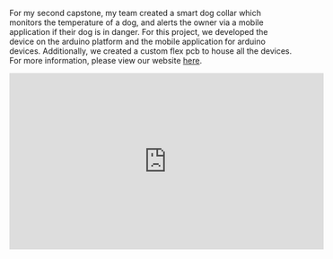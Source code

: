 For my second capstone, my team created a smart dog collar which monitors the temperature of a dog, and alerts the owner via a mobile application if their dog is in danger. For this project, we developed the device on the arduino platform and the mobile application for arduino devices. Additionally, we created a custom flex pcb to house all the devices. For more information, please view our website [here](https://embeddedcapstone22.wordpress.com/).

<iframe width="560" height="315" src="https://www.youtube.com/embed/pB8GoDQ6NFU" title="YouTube video player" frameborder="0" allow="accelerometer; autoplay; clipboard-write; encrypted-media; gyroscope; picture-in-picture; web-share" allowfullscreen></iframe>
